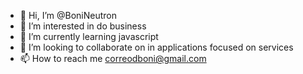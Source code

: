 - 👋 Hi, I’m @BoniNeutron
- 👀 I’m interested in do business
- 🌱 I’m currently learning javascript
- 💞️ I’m looking to collaborate on in applications focused on services
- 📫 How to reach me correodboni@gmail.com

<!---
BoniNeutron/BoniNeutron is a ✨ special ✨ repository because its `README.md` (this file) appears on your GitHub profile.
You can click the Preview link to take a look at your changes.
--->
